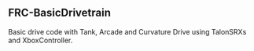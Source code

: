 ## FRC-BasicDrivetrain

Basic drive code with Tank, Arcade and Curvature Drive using TalonSRXs and XboxController.
